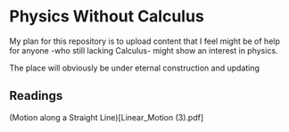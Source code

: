 # Physics Without Calculus

My plan for this repository is to upload content that I feel might be of
help for anyone -who still lacking Calculus- might show an interest in physics.

The place will obviously be under eternal construction and updating


## Readings

(Motion along a Straight Line)[Linear_Motion (3).pdf]
